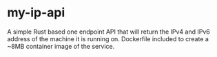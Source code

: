 # my-ip-api
A simple Rust based one endpoint API that will return the IPv4 and IPv6 address of the machine it is running on. Dockerfile included to create a ~8MB container image of the service.
